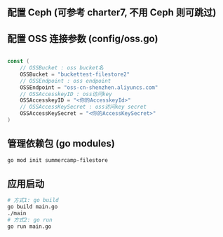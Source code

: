 ## 配置 Ceph (可参考 charter7, 不用 Ceph 则可跳过)

## 配置 OSS 连接参数 (config/oss.go)

```go

const (
	// OSSBucket : oss bucket名
	OSSBucket = "buckettest-filestore2"
	// OSSEndpoint : oss endpoint
	OSSEndpoint = "oss-cn-shenzhen.aliyuncs.com"
	// OSSAccesskeyID : oss访问key
	OSSAccesskeyID = "<你的AccesskeyId>"
	// OSSAccessKeySecret : oss访问key secret
	OSSAccessKeySecret = "<你的AccessKeySecret>"
)
```

## 管理依赖包 (go modules)

```bash
go mod init summercamp-filestore
```

## 应用启动

```bash
# 方式1: go build
go build main.go
./main
# 方式2: go run
go run main.go
```
